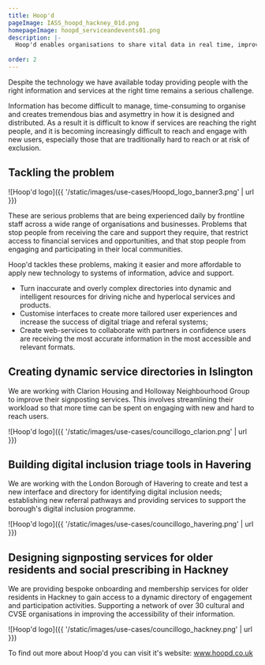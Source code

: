 ```yaml
---
title: Hoop'd
pageImage: IASS_hoopd_hackney_01d.png
homepageImage: hoopd_serviceandevents01.png
description: |-
  Hoop'd enables organisations to share vital data in real time, improving service delivery and user engagement with more accessible and accurate information.
 
order: 2
---
```


Despite the technology we have available today providing people with the right information and services at the right time remains a serious challenge. 

Information has become difficult to manage, time-consuming to organise and creates tremendous bias and asymettry in how it is designed and distributed. As a result it is difficult to know if services are reaching the right people, and it is becoming increasingly difficult to reach and engage with new users, especially those that are traditionally hard to reach or at risk of exclusion.

Tackling the problem
---------------------------------------------------------------------------------------------------------------------------------

![Hoop'd logo]({{ '/static/images/use-cases/Hoopd_logo_banner3.png' | url }})

These are serious problems that are being experienced daily by frontline staff across a wide range of organisations and businesses. Problems that stop people from receiving the care and support they require, that restrict access to financial services and opportunities, and that stop people from engaging and participating in their local communities. 

Hoop'd tackles these problems, making it easier and more affordable to apply new technology to systems of information, advice and support.

- Turn inaccurate and overly complex directories into dynamic and intelligent resources for driving niche and hyperlocal services and products. 
- Customise interfaces to create more tailored user experiences and increase the success of digital triage and referal systems; 
- Create web-services to collaborate with partners in confidence users are receiving the most accurate information in the most accessible and relevant formats.


Creating dynamic service directories in Islington 
---------------------------------------------------------------------------------------------------------------------------------
We are working with Clarion Housing and Holloway Neighbourhood Group to improve their signposting services. This involves streamlining their workload so that more time can be spent on engaging with new and hard to reach users. 

![Hoop'd logo]({{ '/static/images/use-cases/councillogo_clarion.png' | url }})

Building digital inclusion triage tools in Havering
---------------------------------------------------------------------------------------------------------------------------------
We are working with the London Borough of Havering to create and test a new interface and directory for identifying digital inclusion needs; establishing new referral pathways and providing services to support the borough's digital inclusion programme.

![Hoop'd logo]({{ '/static/images/use-cases/councillogo_havering.png' | url }})

Designing signposting services for older residents and social prescribing in Hackney
---------------------------------------------------------------------------------------------------------------------------------
We are providing bespoke onboarding and membership services for older residents in Hackney to gain access to a dynamic directory of engagement and participation activities. Supporting a network of over 30 cultural and CVSE organisations in improving the accessibility of their information.  

![Hoop'd logo]({{ '/static/images/use-cases/councillogo_hackney.png' | url }})

To find out more about Hoop'd you can visit it's website: www.hoopd.co.uk
